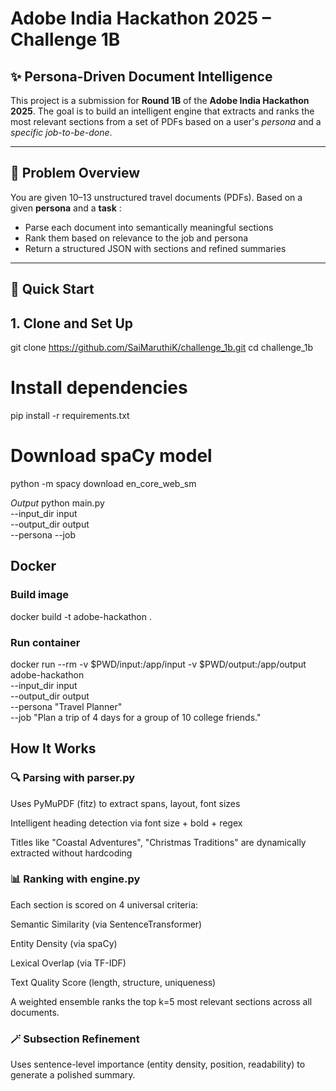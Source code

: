 # Adobe India Hackathon 2025 – Challenge 1B  
## ✨ Persona-Driven Document Intelligence

This project is a submission for **Round 1B** of the **Adobe India Hackathon 2025**. The goal is to build an intelligent engine that extracts and ranks the most relevant sections from a set of PDFs based on a user's *persona* and a *specific job-to-be-done*.

---

## 🧠 Problem Overview

You are given 10–13 unstructured travel documents (PDFs). Based on a given **persona** and a **task** :

- Parse each document into semantically meaningful sections
- Rank them based on relevance to the job and persona
- Return a structured JSON with sections and refined summaries


---

## 🚀 Quick Start

## 1. Clone and Set Up


git clone https://github.com/SaiMaruthiK/challenge_1b.git
cd challenge_1b

# Install dependencies
pip install -r requirements.txt

# Download spaCy model
python -m spacy download en_core_web_sm

*Output*
python main.py \
  --input_dir input \
  --output_dir output \
  --persona 
  --job


## Docker
### Build image
docker build -t adobe-hackathon .

### Run container
docker run --rm -v $PWD/input:/app/input -v $PWD/output:/app/output adobe-hackathon \
  --input_dir input \
  --output_dir output \
  --persona "Travel Planner" \
  --job "Plan a trip of 4 days for a group of 10 college friends."


## How It Works
### 🔍 Parsing with parser.py
Uses PyMuPDF (fitz) to extract spans, layout, font sizes

Intelligent heading detection via font size + bold + regex

Titles like "Coastal Adventures", "Christmas Traditions" are dynamically extracted without hardcoding

### 📊 Ranking with engine.py
Each section is scored on 4 universal criteria:

Semantic Similarity (via SentenceTransformer)

Entity Density (via spaCy)

Lexical Overlap (via TF-IDF)

Text Quality Score (length, structure, uniqueness)

A weighted ensemble ranks the top k=5 most relevant sections across all documents.

### 🪄 Subsection Refinement
Uses sentence-level importance (entity density, position, readability) to generate a polished summary.

